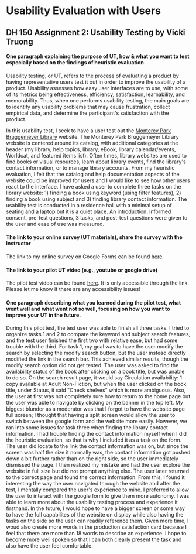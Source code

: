 # Usability Evaluation with Users
## DH 150 Assignment 2: Usability Testing by Vicki Truong

#### One paragraph explaining the purpose of UT, how & what you want to test especially based on the findings of heuristic evaluation. 
Usability testing, or UT, refers to the process of evaluating a product by having representative users test it out in order to improve the usability of a product. 
Usability assesses how easy user interfaces are to use, with some of its metrics being effectiveness, efficiency, satisfaction, learnability, and memorability. Thus, when one performs usability testing, the main goals are to identify any usability problems that may cause frustration, collect empirical data, and determine the participant's satisfaction with the product.

In this usability test, I seek to have a user test out the [Monterey Park Bruggemeyer Library](http://library.montereypark.ca.gov/search) website. 
The Monterey Park Bruggemeyer Library website is centered around its catalog, with additional categories at the header (my library, help topics, library, eBook, library calendar/events, Worldcat, and featured items list).
Often times, library websites are used to find books or visual resources, learn about library events, find the library's contact information, or to manage library accounts. 
From my heuristic evaluation, I felt that the catalog and help documentation aspects of the website could be improved for users and I would like to see how other users react to the interface. 
I have asked a user to complete three tasks on the library website: 1) finding a book using keyword (using filter features), 2) finding a book using subject and 3) finding library contact information. 
The usability test is conducted in a residence hall with a minimal setup of seating and a laptop but it is a quiet place. An introduction, informed consent, pre-test questions, 3 tasks, and post-test questions were given to the user and ease of use was measured. 

#### The link to your online survey (UT materials), share the survey with the instructor

The link to my online survey on Google Forms can be found [here](https://forms.gle/ix6VQEpEE572QFjt9).

#### The link to your pilot UT video (e.g., youtube or google drive)

The pilot test video can be found [here](https://youtu.be/VVIqLFDeKEQ). It is only accessible through the link. Please let me know if there are any accessibility issues! 

#### One paragraph describing what you learned during the pilot test, what went well and what went not so well, focusing on how you want to improve your UT in the future.

During this pilot test, the test user was able to finish all three tasks. I tried to organize tasks 1 and 2 to compare the keyword and subject search features, and the test user finished the first two with relative ease, but had some trouble with the third. For task 1, my goal was to have the user modify the search by selecting the modify search button, but the user instead directly modified the link in the search bar. This achieved similar results, though the modify search option did not get tested. The user was asked to find the availability status of the book after clicking on a book title, but was unable to do so. On the search result page, it would say Circulation availability: 1 copy available at Adult Non-Fiction, but when the user clicked on the book title, under Status, it said "Check shelves" which is more ambiguous. Also, the user at first was not completely sure how to return to the home page but the user was able to navigate by clicking on the banner in the top left. My biggest blunder as a moderator was that I forgot to have the website page full screen; I thought that having a split screen would allow the user to switch between the google form and the website more easily. However, we ran into some issues for task three when finding the library contact information. I had trouble finding the contact information myself when I did the heuristic evaluation, so that is why I included it as a task on the form. The user did locate to the link the contact information was on, but since the screen was half the size it normally was, the contact information got pushed down a bit further rather than on the right side, so the user immediately dismissed the page. I then realized my mistake and had the user explore the website in full size but did not prompt anything else. The user later returned to the correct page and found the correct information. From this, I found it interesting the way the user navigated through the website and after the test, I mentally compared the user's experience to mine. I preferred to allow the user to interact with the google form to give them more autonomy. I was able to learn more about the usability testing process and experience it firsthand. In the future, I would hope to have a bigger screen or some way to have the full capabilites of the website on display while also having the tasks on the side so the user can readily reference them. Given more time, I woud also create more words in the production satisfaction card because I feel that there are more than 18 words to describe an experience. I hope to become more well spoken so that I can both clearly present the task and also have the user feel comfortable.  

